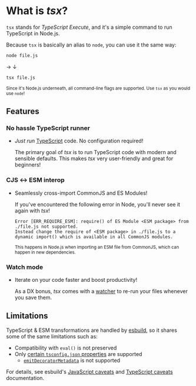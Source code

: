 # What is _tsx_?

`tsx` stands for _TypeScript Execute_, and it's a simple command to run TypeScript in Node.js.

Because `tsx` is basically an alias to `node`, you can use it the same way:

<div class="tsx-before-after">

```sh
node file.js
```
<span class="hidden sm:block">→</span>
<span class="sm:hidden">↓</span>
```sh
tsx file.js
```
</div>

<sub>Since it's Node.js underneath, all command-line flags are supported. Use `tsx` as you would use `node`!</sub>

## Features

### No hassle TypeScript runner

- _Just run_ [TypeScript](https://www.typescriptlang.org/) code. No configuration required!

	The primary goal of _tsx_ is to run TypeScript code with modern and sensible defaults. This makes _tsx_ very user-friendly and great for beginners!

	<!-- There's also no configuration specifically for _tsx_. Instead, you configure Node.js (via `package.json`) and TypeScript (via `tsconfig.json`). -->

### CJS ↔ ESM interop

- Seamlessly cross-import CommonJS and ES Modules!

	If you've encountered the following error in Node, you'll never see it again with _tsx_!

	```
	Error [ERR_REQUIRE_ESM]: require() of ES Module <ESM package> from ./file.js not supported.
	Instead change the require of <ESM package> in ./file.js to a dynamic import() which is available in all CommonJS modules.
	```

	<sub>This happens in Node.js when importing an ESM file from CommonJS, which can happen in new dependencies.</sub>

### Watch mode

- Iterate on your code faster and boost productivity!

	As a DX bonus, _tsx_ comes with a [watcher](/watch-mode) to re-run your files whenever you save them.

## Limitations

TypeScript & ESM transformations are handled by [esbuild](https://esbuild.github.io/), so it shares some of the same limitations such as:

- Compatibility with `eval()` is not preserved
- Only [certain `tsconfig.json` properties](https://esbuild.github.io/content-types/#tsconfig-json) are supported
	- [`emitDecoratorMetadata`](https://www.typescriptlang.org/tsconfig#emitDecoratorMetadata) is not supported

For details, see esbuild's [JavaScript caveats](https://esbuild.github.io/content-types/#javascript-caveats) and [TypeScript caveats](https://esbuild.github.io/content-types/#typescript-caveats) documentation.


<style scoped>
.tsx-before-after {
	@apply
		flex
		justify-between
		gap-4
		items-center
		flex-wrap
		sm:flex-nowrap;

	> * {
		@apply
			w-full
			text-center
			m-0;
	}

	> p {
		@apply sm:w-auto;
	}
}
</style>